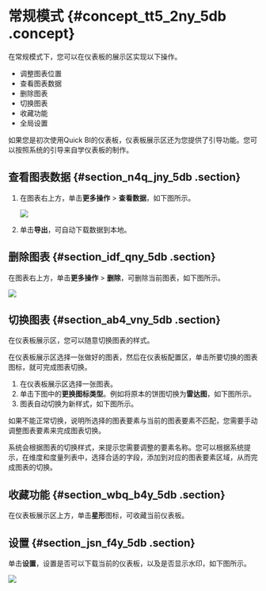# 常规模式 {#concept_tt5_2ny_5db .concept}

在常规模式下，您可以在仪表板的展示区实现以下操作。

-   调整图表位置
-   查看图表数据
-   删除图表
-   切换图表
-   收藏功能
-   全局设置

如果您是初次使用Quick BI的仪表板，仪表板展示区还为您提供了引导功能。您可以按照系统的引导来自学仪表板的制作。

## 查看图表数据 {#section_n4q_jny_5db .section}

1.  在图表右上方，单击**更多操作** \> **查看数据**，如下图所示。

    ![](http://static-aliyun-doc.oss-cn-hangzhou.aliyuncs.com/assets/img/9119/15332605431513_zh-CN.png)

2.  单击**导出**，可自动下载数据到本地。

## 删除图表 {#section_idf_qny_5db .section}

在图表右上方，单击**更多操作** \> **删除**，可删除当前图表，如下图所示。

![](http://static-aliyun-doc.oss-cn-hangzhou.aliyuncs.com/assets/img/9119/15332605431514_zh-CN.png)

## 切换图表 {#section_ab4_vny_5db .section}

在仪表板展示区，您可以随意切换图表的样式。

在仪表板展示区选择一张做好的图表，然后在仪表板配置区，单击所要切换的图表图标，就可完成图表切换。

1.  在仪表板展示区选择一张图表。
2.  单击下图中的**更换图标类型**。例如将原本的饼图切换为**雷达图**，如下图所示。
3.  图表自动切换为新样式，如下图所示。

如果不能正常切换，说明所选择的图表要素与当前的图表要素不匹配，您需要手动调整图表要素来完成图表切换。

系统会根据图表的切换样式，来提示您需要调整的要素名称。您可以根据系统提示，在维度和度量列表中，选择合适的字段，添加到对应的图表要素区域，从而完成图表的切换。

## 收藏功能 {#section_wbq_b4y_5db .section}

在仪表板展示区上方，单击**星形**图标，可收藏当前仪表板。

## 设置 {#section_jsn_f4y_5db .section}

单击**设置**，设置是否可以下载当前的仪表板，以及是否显示水印，如下图所示。

![](http://static-aliyun-doc.oss-cn-hangzhou.aliyuncs.com/assets/img/9119/15332605436948_zh-CN.png)

